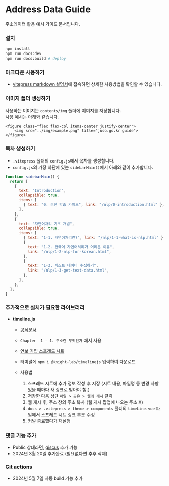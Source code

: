 # Address Data Guide

주소데이터 활용 예시 가이드 문서입니다.

### 설치

```bash
npm install
npm run docs:dev
npm run docs:build # deploy
```

### 마크다운 사용하기

- [vitepress markdown 설명서](https://vitepress.vuejs.org/guide/markdown)에 접속하면 상세한 사용방법을 확인할 수 있습니다.

### 이미지 폴더 생성하기

사용하는 이미지는 `contents/img` 폴더에 이미지를 저장합니다.  
사용 예시는 아래와 같습니다.

```
<figure class="flex flex-col items-center justify-center">
    <img src="../img/example.png" title="juso.go.kr guide">
</figure>
```

### 목차 생성하기

- `.vitepress` 폴더의 `config.js`에서 목차를 생성합니다.
- `config.js`의 가장 하단에 있는 `sidebarMain()`에서 아래와 같이 추가합니다.

```js
function sidebarMain() {
  return [
    {
      text: "Introduction",
      collapsible: true,
      items: [
        { text: "0. 추천 학습 가이드", link: "/nlp/0-introduction.html" },
      ],
    },
    {
      text: "자연어처리 기초 개념",
      collapsible: true,
      items: [
        { text: "1-1. 자연어처리란?", link: "/nlp/1-1-what-is-nlp.html" },
        {
          text: "1-2. 한국어 자연어처리가 어려운 이유",
          link: "/nlp/1-2-nlp-for-korean.html",
        },
        {
          text: "1-3. 텍스트 데이터 수집하기",
          link: "/nlp/1-3-get-text-data.html",
        },
      ],
    },
  ];
}
```

### 추가적으로 설치가 필요한 라이브러리

- **timeline.js**

  - [공식문서](https://timeline.knightlab.com/?_gl=1*ztgdcs*_ga*NDE2NjI4MzE0LjE3MDg2NzMzMDM.*_ga_8F4WPDMPL5*MTcwODY3MzMwMy4xLjEuMTcwODY3NDE3MS4wLjAuMA..)
  - `Chapter  1 - 1. 주소란 무엇인가` 에서 사용
  - [연보 기입 스프레드 시트](https://docs.google.com/spreadsheets/d/1uRR7MA8VW8TE8mveK2tjwcW3BCyp_NIB18MG9RxOYNw/edit?usp=sharing)
  - 터미널에 `npm i @knight-lab/timelinejs` 입력하여 다운로드

  - 사용법
    1. 스프레드 시트에 추가 정보 작성 후 저장 (시트 내용, 파일명 등 변경 사항 있을 때마다 새 링크로 받아야 함.)
    2. 저장한 다음 상단 `파일 > 공유 > 웹에 게시` 클릭
    3. 웹 게시 후, 주소 창의 주소 복사 (웹 게시 팝업에 나오는 주소 X)
    4. `docs > .vitepress > theme > components` 폴더의 `timeLine.vue` 파일에서 스프레드 시트 링크 부분 수정
    5. 커널 종료했다가 재실행

### 댓글 기능 추가

- Public 상태라면, [giscus](https://github.com/T-miracle/vitepress-plugin-comment-with-giscus?tab=readme-ov-file) 추가 가능
- 2024년 3월 20일 추가완료 (필요없다면 추후 삭제)

### Git actions

- 2024년 5월 7일 자동 build 기능 추가